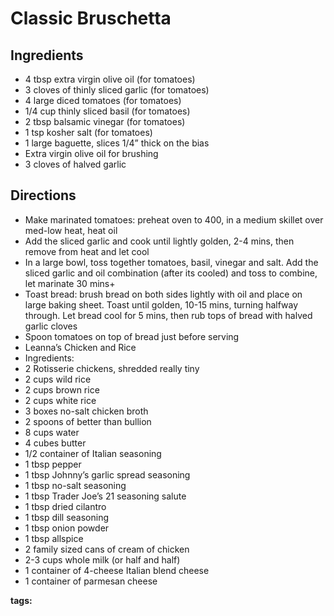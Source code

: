 # Classic Bruschetta

## Ingredients

* 4 tbsp extra virgin olive oil (for tomatoes)
* 3 cloves of thinly sliced garlic (for tomatoes)
* 4 large diced tomatoes (for tomatoes)
* 1/4 cup thinly sliced basil (for tomatoes)
* 2 tbsp balsamic vinegar (for tomatoes)
* 1 tsp kosher salt (for tomatoes)
* 1 large baguette, slices 1/4” thick on the bias
* Extra virgin olive oil for brushing
* 3 cloves of halved garlic

## Directions

* Make marinated tomatoes: preheat oven to 400, in a medium skillet over med-low heat, heat oil
* Add the sliced garlic and cook until lightly golden, 2-4 mins, then remove from heat and let cool
* In a large bowl, toss together tomatoes, basil, vinegar and salt. Add the sliced garlic and oil combination (after its cooled) and toss to combine, let marinate 30 mins+
* Toast bread: brush bread on both sides lightly with oil and place on large baking sheet. Toast until golden, 10-15 mins, turning halfway through. Let bread cool for 5 mins, then rub tops of bread with halved garlic cloves
* Spoon tomatoes on top of bread just before serving
* Leanna’s Chicken and Rice 
* Ingredients:
* 2 Rotisserie chickens, shredded really tiny
* 2 cups wild rice
* 2 cups brown rice 
* 2 cups white rice
* 3 boxes no-salt chicken broth
* 2 spoons of better than bullion
* 8 cups water
* 4 cubes butter
* 1/2 container of Italian seasoning
* 1 tbsp pepper
* 1 tbsp Johnny’s garlic spread seasoning 
* 1 tbsp no-salt seasoning
* 1 tbsp Trader Joe’s 21 seasoning salute 
* 1 tbsp dried cilantro
* 1 tbsp dill seasoning
* 1 tbsp onion powder
* 1 tbsp allspice 
* 2 family sized cans of cream of chicken
* 2-3 cups whole milk (or half and half)
* 1 container of 4-cheese Italian blend cheese
* 1 container of parmesan cheese

__tags:__ 
